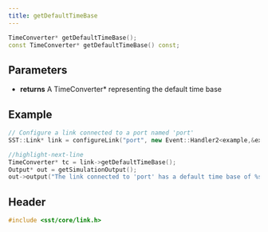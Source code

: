 ```yaml
---
title: getDefaultTimeBase
---
```


```cpp
TimeConverter* getDefaultTimeBase();
const TimeConverter* getDefaultTimeBase() const;
```

## Parameters
* **returns** A TimeConverter* representing the default time base


## Example
```cpp
// Configure a link connected to a port named 'port' 
SST::Link* link = configureLink("port", new Event::Handler2<example,&example::handleEvent>(this));

//highlight-next-line
TimeConverter* tc = link->getDefaultTimeBase();
Output* out = getSimulationOutput();
out->output("The link connected to 'port' has a default time base of %s\n", tc->getPeriod().toStringBestSI().c_str());
```

## Header
```cpp
#include <sst/core/link.h>
```

